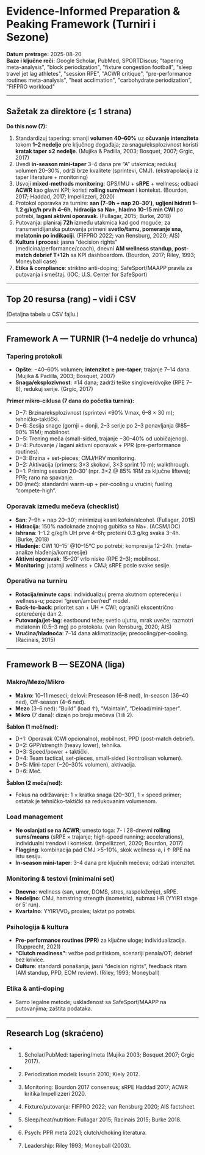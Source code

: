 # Evidence-Informed Preparation & Peaking Framework (Turniri i Sezone)
**Datum pretrage:** 2025-08-20  
**Baze i ključne reči:** Google Scholar, PubMed, SPORTDiscus; "tapering meta-analysis", "block periodization", "fixture congestion football", "sleep travel jet lag athletes", "session RPE", "ACWR critique", "pre-performance routines meta-analysis", "heat acclimation", "carbohydrate periodization", "FIFPRO workload"

---

## Sažetak za direktore (≤ 1 strana)
**Do this now (7):**
1. Standardizuj tapering: smanji **volumen 40–60%** uz **očuvanje intenziteta** tokom **1–2 nedelje** pre ključnog događaja; za snagu/eksplozivnost koristi **kratak taper ≤2 nedelje**. (Mujika & Padilla, 2003; Bosquet, 2007; Grgic, 2017)
2. Uvedi **in-season mini-taper** 3–4 dana pre “A” utakmica; redukuj volumen 20–30%, održi brze kvalitete (sprintevi, CMJ). (ekstrapolacija iz taper literature + monitoring)
3. Usvoji **mixed-methods monitoring**: GPS/IMU + **sRPE** + wellness; odbaci **ACWR** kao glavni KPI; koristi **rolling sum/mean** i kontekst. (Bourdon, 2017; Haddad, 2017; Impellizzeri, 2020)
4. Protokol oporavka za turnire: **san (7–9h + nap 20–30’)**, **ugljeni hidrati 1–1.2 g/kg/h prvih 4–6h**, **hidracija sa Na+**, **hladno 10–15 min CWI** po potrebi, **lagani aktivni oporavak**. (Fullagar, 2015; Burke, 2018)
5. Putovanja: planiraj **72h** između utakmica kad god moguće; za transmeridijanska putovanja primeni **svetlo/tamu, pomeranje sna, melatonin po indikaciji**. (FIFPRO 2022; van Rensburg, 2020; AIS)
6. **Kultura i procesi**: jasna “decision rights” (medicina/performance/coach), dnevni **AM wellness standup**, **post-match debrief T+12h** sa KPI dashboardom. (Bourdon, 2017; Riley, 1993; Moneyball case)
7. **Etika & compliance**: striktno anti-doping; SafeSport/MAAPP pravila za putovanja i smeštaj. (IOC; U.S. Center for SafeSport)

---

## Top 20 resursa (rang) – vidi i CSV
(Detaljna tabela u CSV fajlu.)

---

## Framework A — TURNIR (1–4 nedelje do vrhunca)

### Tapering protokoli
- **Opšte**: −40–60% volumen; **intenzitet ≥ pre-taper**; trajanje 7–14 dana. (Mujika & Padilla, 2003; Bosquet, 2007)
- **Snaga/eksplozivnost**: ≤14 dana; zadrži teške singlove/dvojke (RPE 7–8), redukuj serije. (Grgic, 2017)

**Primer mikro-ciklusa (7 dana do početka turnira):**
- D−7: Brzina/eksplozivnost (sprintevi ≤90% Vmax, 6–8 × 30 m); tehničko-taktički.
- D−6: Sesiја snage (gornji + donji, 2–3 serije po 2–3 ponavljanja @85–90% 1RM); mobilnost.
- D−5: Trening meča (small-sided, trajanje −30–40% od uobičajenog).
- D−4: Putovanje / lagani aktivni oporavak + PPR (pre-performance routines).
- D−3: Brzina + set-pieces; CMJ/HRV monitoring.
- D−2: Aktivacija (primers: 3×3 skokovi, 3×3 sprint 10 m); walkthrough.
- D−1: Priming session 20–30’ (npr. 3×2 @ 85% 1RM za ključne lifteve); PPR; rano na spavanje.
- D0 (meč): standardni warm-up + per-cooling u vrućini; fueling “compete-high”.

### Oporavak između mečeva (checklist)
- **San**: 7–9h + nap 20–30’; minimizuj kasni kofein/alcohol. (Fullagar, 2015)
- **Hidracija**: 150% nadoknade znojnog gubitka sa Na+. (ACSM/IOC)
- **Ishrana**: 1–1.2 g/kg/h UH prve 4–6h; proteini 0.3 g/kg svaka 3–4h. (Burke, 2018)
- **Hlađenje**: CWI 10–15’ @10–15°C po potrebi; kompresija 12–24h. (meta-analize hlađenja/kompresije)
- **Aktivni oporavak**: 15–20’ vrlo nisko (RPE 2–3); mobilnost.
- **Monitoring**: jutarnji wellness + CMJ; sRPE posle svake sesije.

### Operativa na turniru
- **Rotacija/minute caps**: individualizuj prema akutnom opterećenju i wellness-u; pozovi “green/amber/red” model.
- **Back-to-back**: prioritet san + UH + CWI; ograniči ekscentrično opterećenje dan 2.
- **Putovanja/jet-lag**: eastbound teže; svetlo ujutru, mrak uveče; razmotri melatonin (0.5–3 mg) po protokolu. (van Rensburg, 2020; AIS)
- **Vrućina/hladnoća**: 7–14 dana aklimatizacije; precooling/per-cooling. (Racinais, 2015)

---

## Framework B — SEZONA (liga)

### Makro/Mezo/Mikro
- **Makro**: 10–11 meseci; delovi: Preseason (6–8 ned), In-season (36–40 ned), Off-season (4–6 ned).
- **Mezo** (3–6 ned): “Build” (load ↑), “Maintain”, “Deload/mini-taper”.
- **Mikro** (7 dana): dizajn po broju mečeva (1 ili 2).

**Šablon (1 meč/ned):**
- D+1: Oporavak (CWI opcionalno), mobilnost, PPD (post-match debrief).
- D+2: GPP/strength (heavy lower), tehnika.
- D+3: Speed/power + taktički.
- D+4: Team tactical, set-pieces, small-sided (kontrolisan volumen).
- D+5: Mini-taper (−20–30% volumen), aktivacija.
- D+6: Meč.

**Šablon (2 meča/ned):**
- Fokus na održavanje: 1 × kratka snaga (20–30’), 1 × speed primer; ostatak je tehničko-taktički sa redukovanim volumenom.

### Load management
- **Ne oslanjati se na ACWR**; umesto toga: 7- i 28-dnevni **rolling sums/means** (sRPE × trajanje; high-speed running; accelerations), individualni trendovi i kontekst. (Impellizzeri, 2020; Bourdon, 2017)
- **Flagging**: kombinacija pad CMJ >5–10%, skok wellness-a, i ↑ RPE na istu sesiju.
- **In-season mini-taper**: 3–4 dana pre ključnih mečeva; održati intenzitet.

### Monitoring & testovi (minimalni set)
- **Dnevno**: wellness (san, umor, DOMS, stres, raspoloženje), sRPE.
- **Nedeljno**: CMJ, hamstring strength (isometric), submax HR (YYIR1 stage or 5’ run).
- **Kvartalno**: YYIR1/VO₂ proxies; laktat po potrebi.

### Psihologija & kultura
- **Pre-performance routines (PPR)** za ključne uloge; individualizacija. (Rupprecht, 2021)
- **“Clutch readiness”**: vežbe pod pritiskom, scenariji penala/OT; debrief bez krivice.
- **Culture**: standardi ponašanja, jasni “decision rights”, feedback ritam (AM standup, PPD, EOM review). (Riley, 1993; Moneyball)

### Etika & anti-doping
- Samo legalne metode; usklađenost sa SafeSport/MAAPP na putovanjima; zaštita podataka.

---

## Research Log (skraćeno)
- 1) Scholar/PubMed: tapering/meta (Mujika 2003; Bosquet 2007; Grgic 2017).
- 2) Periodization modeli: Issurin 2010; Kiely 2012.
- 3) Monitoring: Bourdon 2017 consensus; sRPE Haddad 2017; ACWR kritika Impellizzeri 2020.
- 4) Fixture/putovanja: FIFPRO 2022; van Rensburg 2020; AIS factsheet.
- 5) Sleep/heat/nutrition: Fullagar 2015; Racinais 2015; Burke 2018.
- 6) Psych: PPR meta 2021; clutch/choking literatura.
- 7) Leadership: Riley 1993; Moneyball (2003).
